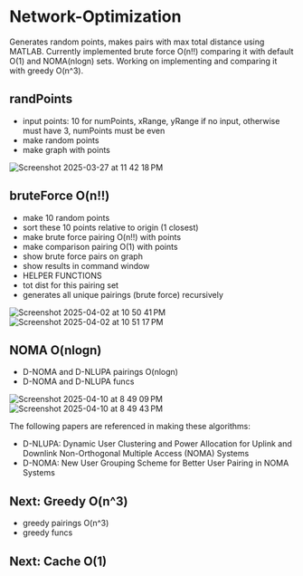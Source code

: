 # Network-Optimization

Generates random points, makes pairs with max total distance using MATLAB.
Currently implemented brute force O(n!!) comparing it with default O(1) and NOMA(nlogn) sets.
Working on implementing and comparing it with greedy O(n^3).

## randPoints
- input points: 10 for numPoints, xRange, yRange if no input, otherwise must have 3, numPoints must be even
- make random points
- make graph with points

![Screenshot 2025-03-27 at 11 42 18 PM](https://github.com/user-attachments/assets/dfbb2514-e76c-43be-807a-58a706660a95)

## bruteForce O(n!!)
- make 10 random points
- sort these 10 points relative to origin (1 closest)
- make brute force pairing O(n!!) with points
- make comparison pairing O(1) with points
- show brute force pairs on graph
- show results in command window
- HELPER FUNCTIONS
- tot dist for this pairing set
- generates all unique pairings (brute force) recursively

![Screenshot 2025-04-02 at 10 50 41 PM](https://github.com/user-attachments/assets/97da6207-e9d2-405a-8aba-593c031a6759)
![Screenshot 2025-04-02 at 10 51 17 PM](https://github.com/user-attachments/assets/40f38a49-3171-4887-9beb-e5b4ebd6b69b)

## NOMA O(nlogn)
- D-NOMA and D-NLUPA pairings O(nlogn)
- D-NOMA and D-NLUPA funcs

![Screenshot 2025-04-10 at 8 49 09 PM](https://github.com/user-attachments/assets/e9e0b290-4219-4a70-a545-3a340577bf78)
![Screenshot 2025-04-10 at 8 49 43 PM](https://github.com/user-attachments/assets/d9226d26-2d58-4a40-a5c4-5dbd48ef4bf3)

The following papers are referenced in making these algorithms:
- D-NLUPA: Dynamic User Clustering and Power Allocation for Uplink and Downlink Non-Orthogonal Multiple Access (NOMA) Systems
- D-NOMA: New User Grouping Scheme for Better User Pairing in NOMA Systems

## Next: Greedy O(n^3)
- greedy pairings O(n^3)
- greedy funcs

## Next: Cache O(1)
